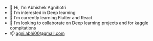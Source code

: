 - 👋 Hi, I’m Abhishek Agnihotri
- 👀 I’m interested in Deep learning
- 🌱 I’m currently learning Flutter and React
- 💞️ I’m looking to collaborate on Deep learning projects and for kaggle compitations
- 📫 agni.abhi00@gmail.com

<!---
amrabhiagni/amrabhiagni is a ✨ special ✨ repository because its `README.md` (this file) appears on your GitHub profile.
You can click the Preview link to take a look at your changes.
--->
